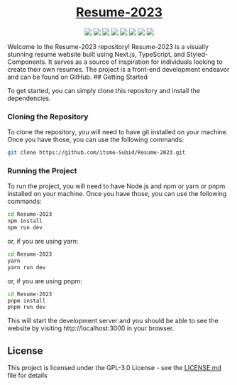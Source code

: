 <div align="center">

# [Resume-2023](https://itsme-subid.vercel.app/)

![](https://raw.githubusercontent.com/itsme-Subid/Resume-2023/main/preview.webp)
![](https://img.shields.io/github/license/itsme-Subid/Resume-2023?style=for-the-badge)
![](https://img.shields.io/github/languages/top/itsme-Subid/Resume-2023?style=for-the-badge)
![](https://img.shields.io/github/languages/count/itsme-Subid/Resume-2023?style=for-the-badge)
![](https://img.shields.io/github/languages/code-size/itsme-Subid/Resume-2023?style=for-the-badge)
![](https://img.shields.io/github/repo-size/itsme-Subid/Resume-2023?style=for-the-badge)
![](https://img.shields.io/github/last-commit/itsme-Subid/Resume-2023?style=for-the-badge)
![](https://img.shields.io/github/commit-activity/w/itsme-Subid/Resume-2023?style=for-the-badge)

</div>
Welcome to the Resume-2023 repository! Resume-2023 is a visually stunning resume website built using Next.js, TypeScript, and Styled-Components. It serves as a source of inspiration for individuals looking to create their own resumes. The project is a front-end development endeavor and can be found on GitHub.
## Getting Started

To get started, you can simply clone this repository and install the dependencies.

### Cloning the Repository

To clone the repository, you will need to have git installed on your machine. Once you have those, you can use the following commands:

```bash
git clone https://github.com/itsme-Subid/Resume-2023.git
```

### Running the Project

To run the project, you will need to have Node.js and npm or yarn or pnpm installed on your machine. Once you have those, you can use the following commands:

```bash
cd Resume-2023
npm install
npm run dev
```

or, if you are using yarn:

```bash
cd Resume-2023
yarn
yarn run dev
```

or, if you are using pnpm:

```bash
cd Resume-2023
pnpm install
pnpm run dev
```

This will start the development server and you should be able to see the website by visiting http://localhost:3000 in your browser.

## License

This project is licensed under the GPL-3.0 License - see the [LICENSE.md](https://github.com/itsme-Subid/Resume-2023/blob/main/LICENSE) file for details
